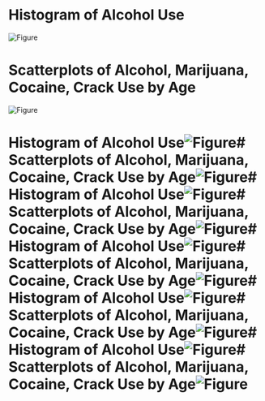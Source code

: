 # Histogram of Alcohol Use
![Figure](Histogram.png)

# Scatterplots of Alcohol, Marijuana, Cocaine, Crack Use by Age
![Figure](Scatterplot.png)
# Histogram of Alcohol Use![Figure](Histogram.png)# Scatterplots of Alcohol, Marijuana, Cocaine, Crack Use by Age![Figure](Scatterplot.png)# Histogram of Alcohol Use![Figure](Histogram.png)# Scatterplots of Alcohol, Marijuana, Cocaine, Crack Use by Age![Figure](Scatterplot.png)# Histogram of Alcohol Use![Figure](Histogram.png)# Scatterplots of Alcohol, Marijuana, Cocaine, Crack Use by Age![Figure](Scatterplot.png)# Histogram of Alcohol Use![Figure](Histogram.png)# Scatterplots of Alcohol, Marijuana, Cocaine, Crack Use by Age![Figure](Scatterplot.png)# Histogram of Alcohol Use![Figure](Histogram.png)# Scatterplots of Alcohol, Marijuana, Cocaine, Crack Use by Age![Figure](Scatterplot.png)